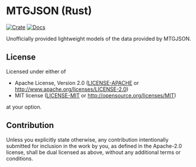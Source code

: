 # MTGJSON (Rust)

[![Crate](https://img.shields.io/crates/v/mtgjson)](https://crates.io/crates/mtgjson)
[![Docs](https://img.shields.io/docsrs/mtgjson)](https://docs.rs/mtgjson)

Unofficially provided lightweight models of the data provided by MTGJSON.

## License

Licensed under either of

-   Apache License, Version 2.0
    ([LICENSE-APACHE](LICENSE-APACHE) or http://www.apache.org/licenses/LICENSE-2.0)
-   MIT license
    ([LICENSE-MIT](LICENSE-MIT) or http://opensource.org/licenses/MIT)

at your option.

## Contribution

Unless you explicitly state otherwise, any contribution intentionally submitted
for inclusion in the work by you, as defined in the Apache-2.0 license, shall be
dual licensed as above, without any additional terms or conditions.
